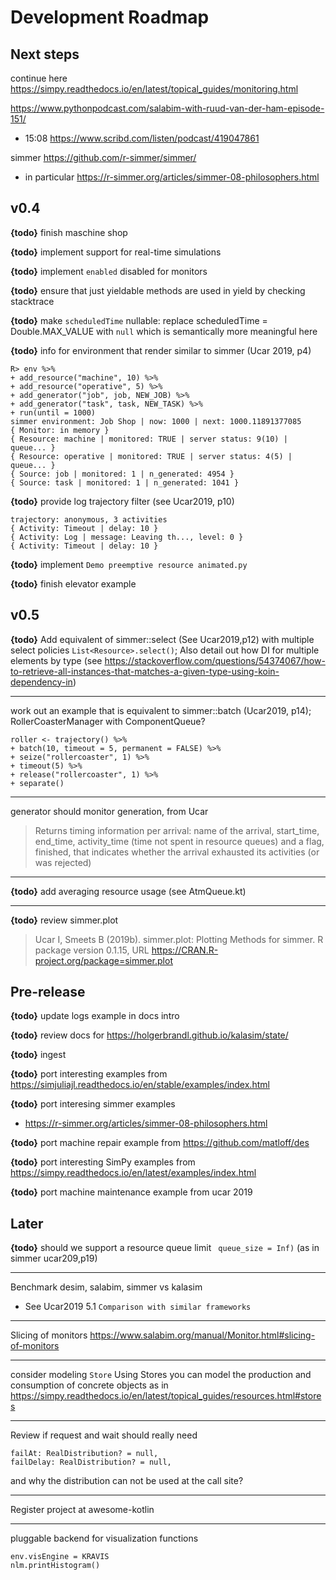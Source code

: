 # Development Roadmap


## Next steps

continue here
https://simpy.readthedocs.io/en/latest/topical_guides/monitoring.html

https://www.pythonpodcast.com/salabim-with-ruud-van-der-ham-episode-151/
* 15:08 https://www.scribd.com/listen/podcast/419047861

simmer https://github.com/r-simmer/simmer/
* in particular https://r-simmer.org/articles/simmer-08-philosophers.html


## v0.4

**{todo}** finish maschine shop


**{todo}** implement support for real-time simulations


**{todo}** implement `enabled` disabled for monitors

**{todo}** ensure that just yieldable methods are used in yield by checking stacktrace

**{todo}**  make `scheduledTime` nullable: replace scheduledTime = Double.MAX_VALUE with `null` which is semantically more meaningful here


**{todo}** info for environment that render similar to simmer (Ucar 2019, p4)
```
R> env %>%
+ add_resource("machine", 10) %>%
+ add_resource("operative", 5) %>%
+ add_generator("job", job, NEW_JOB) %>%
+ add_generator("task", task, NEW_TASK) %>%
+ run(until = 1000)
simmer environment: Job Shop | now: 1000 | next: 1000.11891377085
{ Monitor: in memory }
{ Resource: machine | monitored: TRUE | server status: 9(10) | queue... }
{ Resource: operative | monitored: TRUE | server status: 4(5) | queue... }
{ Source: job | monitored: 1 | n_generated: 4954 }
{ Source: task | monitored: 1 | n_generated: 1041 }
```

**{todo}** provide log trajectory filter (see Ucar2019, p10)

```
trajectory: anonymous, 3 activities
{ Activity: Timeout | delay: 10 }
{ Activity: Log | message: Leaving th..., level: 0 }
{ Activity: Timeout | delay: 10 }
```

**{todo}**  implement `Demo preemptive resource animated.py`

**{todo}** finish elevator example

## v0.5

**{todo}** Add equivalent of simmer::select (See Ucar2019,p12) with multiple select policies `List<Resource>.select()`; Also detail out how DI for multiple elements by type (see https://stackoverflow.com/questions/54374067/how-to-retrieve-all-instances-that-matches-a-given-type-using-koin-dependency-in)

---

work out an example that is equivalent to simmer::batch (Ucar2019, p14); RollerCoasterManager with ComponentQueue?

```
roller <- trajectory() %>%
+ batch(10, timeout = 5, permanent = FALSE) %>%
+ seize("rollercoaster", 1) %>%
+ timeout(5) %>%
+ release("rollercoaster", 1) %>%
+ separate()
```


---
generator should monitor generation, from Ucar
>  Returns timing information per arrival: name of the arrival,
start_time, end_time, activity_time (time not spent in resource queues) and a flag,
finished, that indicates whether the arrival exhausted its activities (or was rejected)


---
**{todo}** add averaging resource usage (see AtmQueue.kt)

---
**{todo}** review simmer.plot
> Ucar I, Smeets B (2019b). simmer.plot: Plotting Methods for simmer. R package version 0.1.15, URL https://CRAN.R-project.org/package=simmer.plot

## Pre-release


**{todo}** update logs example in docs intro

**{todo}** review docs for https://holgerbrandl.github.io/kalasim/state/

**{todo}** ingest

**{todo}** port interesting examples from <https://simjuliajl.readthedocs.io/en/stable/examples/index.html>


**{todo}** port interesing simmer examples
* https://r-simmer.org/articles/simmer-08-philosophers.html

**{todo}** port machine repair example from  <https://github.com/matloff/des>



**{todo}** port interesting SimPy examples from https://simpy.readthedocs.io/en/latest/examples/index.html

**{todo}** port  machine maintenance example from ucar 2019

## Later


**{todo}** should we support a resource queue limit ` queue_size = Inf)` (as in simmer ucar209,p19)

---

Benchmark desim, salabim, simmer vs kalasim
* See Ucar2019  5.1 `Comparison with similar frameworks`

---

Slicing of monitors https://www.salabim.org/manual/Monitor.html#slicing-of-monitors

---

consider modeling `Store` Using Stores you can model the production and consumption of concrete objects as in <https://simpy.readthedocs.io/en/latest/topical_guides/resources.html#stores>

---

Review if request and wait should really need
```
failAt: RealDistribution? = null,
failDelay: RealDistribution? = null,
```
and why the distribution can not be used at the call site?

---

Register project at awesome-kotlin


---

pluggable backend for visualization functions
```
env.visEngine = KRAVIS
nlm.printHistogram()
```